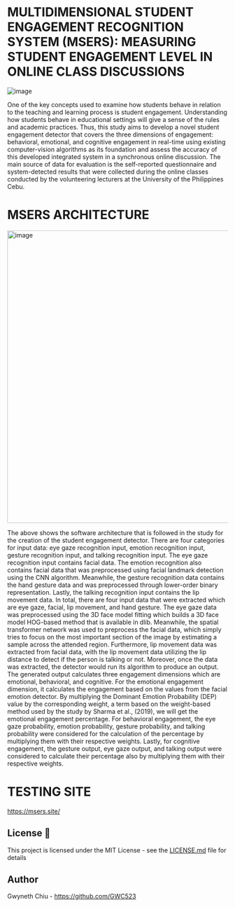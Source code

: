 
# MULTIDIMENSIONAL STUDENT ENGAGEMENT RECOGNITION SYSTEM (MSERS): MEASURING STUDENT ENGAGEMENT LEVEL IN ONLINE CLASS DISCUSSIONS

 ![image](https://github.com/GWC523/msers-student-engagement-system/assets/56357171/b2e097be-c2fe-42ee-807f-4c71a4440f6d)

One of the key concepts used to examine how students behave in relation to the teaching and learning process is student engagement. Understanding how students behave in educational settings will give a sense of the rules and academic practices. Thus, this study aims to develop a novel student engagement detector that covers the three dimensions of engagement: behavioral, emotional, and cognitive engagement in real-time using existing computer-vision algorithms as its foundation and assess the accuracy of this developed integrated system in a synchronous online discussion. The main source of data for evaluation is the self-reported questionnaire and system-detected results that were collected during the online classes conducted by the volunteering lecturers at the University of the Philippines Cebu.


# MSERS ARCHITECTURE

<img width="668" alt="image" src="https://github.com/GWC523/msers-student-engagement-system/assets/56357171/2d293dd7-9886-46a3-b206-dc9d1a29cb39">


The above shows the software architecture that is followed in the study for the creation of the student engagement detector. There are four categories for input data: eye gaze recognition input, emotion recognition input, gesture recognition input, and talking recognition input. The eye gaze recognition input contains facial data. The emotion recognition also contains facial data that was preprocessed using facial landmark detection using the CNN algorithm. Meanwhile, the gesture recognition data contains the hand gesture data and was preprocessed through lower-order binary representation. Lastly, the talking recognition input contains the lip movement data.  In total, there are four input data that were extracted which are eye gaze, facial, lip movement, and hand gesture. The eye gaze data was preprocessed using the 3D face model fitting which builds a 3D face model  HOG-based method that is available in dlib.  Meanwhile, the spatial transformer network was used to preprocess the facial data, which simply tries to focus on the most important section of the image by estimating a sample across the attended region. Furthermore, lip movement data was extracted from facial data, with the lip movement data utilizing the lip distance to detect if the person is talking or not. Moreover, once the data was extracted, the detector would run its algorithm to produce an output. The generated output calculates three engagement dimensions which are emotional, behavioral, and cognitive. For the emotional engagement dimension, it calculates the engagement based on the values from the facial emotion detector. By multiplying the Dominant Emotion Probability (DEP) value by the corresponding weight, a term based on the weight-based method used by the study by Sharma et al., (2019), we will get the emotional engagement percentage. For behavioral engagement, the eye gaze probability, emotion probability, gesture probability, and talking probability were considered for the calculation of the percentage by multiplying them with their respective weights. Lastly, for cognitive engagement, the gesture output, eye gaze output, and talking output were considered to calculate their percentage also by multiplying them with their respective weights.   


# TESTING SITE 
https://msers.site/

## License 📄

This project is licensed under the MIT License - see the [LICENSE.md](LICENSE.md) file for details

## Author

Gwyneth Chiu - https://github.com/GWC523



